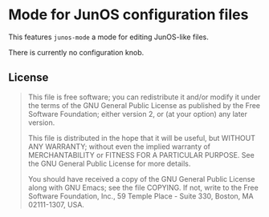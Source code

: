Mode for JunOS configuration files
==================================

This features `junos-mode` a mode for editing JunOS-like files.

There is currently no configuration knob.

License
-------

> This file is free software; you can redistribute it and/or modify
> it under the terms of the GNU General Public License as published by
> the Free Software Foundation; either version 2, or (at your option)
> any later version.
>
> This file is distributed in the hope that it will be useful,
> but WITHOUT ANY WARRANTY; without even the implied warranty of
> MERCHANTABILITY or FITNESS FOR A PARTICULAR PURPOSE.  See the
> GNU General Public License for more details.
>
> You should have received a copy of the GNU General Public License
> along with GNU Emacs; see the file COPYING.  If not, write to
> the Free Software Foundation, Inc., 59 Temple Place - Suite 330,
> Boston, MA 02111-1307, USA.
